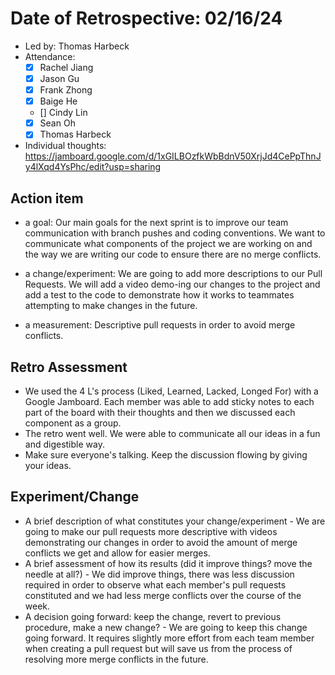 # Date of Retrospective: 02/16/24

* Led by: Thomas Harbeck
* Attendance:
    - [x] Rachel Jiang
    - [x] Jason Gu
    - [x] Frank Zhong
    - [x] Baige He
    - [] Cindy Lin
    - [x] Sean Oh
    - [x] Thomas Harbeck

* Individual thoughts: https://jamboard.google.com/d/1xGILBOzfkWbBdnV50XrjJd4CePpThnJy4lXqd4YsPhc/edit?usp=sharing

## Action item

* a goal: 
    Our main goals for the next sprint is to improve our team communication with branch pushes and coding conventions. We want to communicate what components of the project we are working on and the way we are writing our code to ensure there are no merge conflicts.

* a change/experiment: 
    We are going to add more descriptions to our Pull Requests. We will add a video demo-ing our changes to the project and add a test to the code to demonstrate how it works to teammates attempting to make changes in the future.

* a measurement: 
    Descriptive pull requests in order to avoid merge conflicts. 

## Retro Assessment

* We used the 4 L's process (Liked, Learned, Lacked, Longed For) with a Google Jamboard. Each member was able to add sticky notes to each part of the board with their thoughts and then we discussed each component as a group.
* The retro went well. We were able to communicate all our ideas in a fun and digestible way.
* Make sure everyone's talking. Keep the discussion flowing by giving your ideas. 

## Experiment/Change

* A brief description of what constitutes your change/experiment
        - We are going to make our pull requests more descriptive with videos demonstrating our changes in order to avoid the amount of merge conflicts we get and allow for easier merges. 
* A brief assessment of how its results (did it improve things? move the needle at all?)
        - We did improve things, there was less discussion required in order to observe what each member's pull requests constituted and we had less merge conflicts over the course of the week.
* A decision going forward: keep the change, revert to previous procedure, make a new change? 
        - We are going to keep this change going forward. It requires slightly more effort from each team member when creating a pull request but will save us from the process of resolving more merge conflicts in the future.
